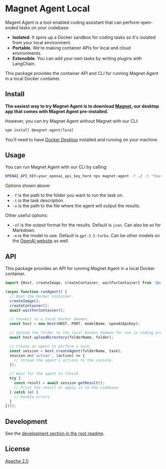 # Magnet Agent Local

Magent Agent is a tool-enabled coding assistant that can perform open-ended tasks on your codebase:

- **Isolated**. It spins up a Docker sandbox for coding tasks so it's isolated from your local environment.
- **Portable**. We're making container APIs for local and cloud environments.
- **Extensible**. You can add your own tasks by writing plugins with LangChain.

This package provides the container API and CLI for running Magnet Agent in a local Docker container.

## Install

**The easiest way to try Magnet Agent is to download [Magnet](https://magnet.run), our desktop app that comes with Magnet Agent pre-installed.**

However, you can try Magnet Agent without Magnet with our CLI:

```bash
npm install @magnet-agent/local
```

You'll need to have [Docker Desktop](https://www.docker.com/products/docker-desktop/) installed and running on your machine.

## Usage

You can run Magnet Agent with our CLI by calling:

```bash
OPENAI_API_KEY=your_openai_api_key_here npx magnet-agent -f ./ -t "Your task here." -o ./output
```

Options shown above:

- `-f` is the path to the folder you want to run the task on.
- `-t` is the task description.
- `-o` is the path to the file where the agent will output the results.

Other useful options:

- `-of` is the output format for the results. Default is `json`. Can also be `md` for Markdown.
- `-m` is the model to use. Default is `gpt-3.5-turbo`. Can be other models on the [OpenAI website](https://platform.openai.com/docs/models) as well.

## API

This package provides an API for running Magnet Agent in a local Docker container.

```ts
import {Host, createImage, createContainer, waitForContainer} from '@magnet-agent/local';

(async function runAgent() {
  // Boot the Docker container.
  createImage();
  createContainer();
  await waitForContainer();

  // Connect to a local Docker daemon.
  const host = new Host(HOST, PORT, modelName, openAIApiKey);

  // Upload the folder to the local Docker daemon for use in coding projects by agents.
  await host.uploadDirectory(folderName, folder);

  // Create an agent to perform a task.
  const session = host.createAgent(folderName, task);
  session.on('action', (action) => {
    // Stream the agent's actions to the console.
  });

  // Wait for the agent to finish.
  try {
    const result = await session.getResult();
    // Print the result or apply it to the codebase.
  } catch (e) {
    // Handle errors.
  }
})();
```

## Development

See the [development section in the root readme](../../README.md).

## License

[Apache 2.0](./LICENSE)
